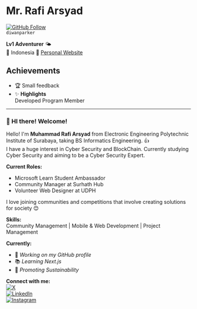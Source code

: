 # Mr. Rafi Arsyad
[![GitHub Follow](https://img.shields.io/github/followers/DiwanParker?label=Follow&style=social)](https://github.com/DiwanParker)  
`diwanparker`

**Lv1 Adventurer** 🌤  
📍 Indonesia
🔗 [Personal Website](https://nikxherrera.github.io/)  

## Achievements
- 🏆 Small feedback
- ✨ **Highlights**  
  Developed Program Member

---

### 👋 HI there! Welcome!
Hello! I'm **Muhammad Rafi Arsyad** from Electronic Engineering Polytechnic Institute of Surabaya, taking BS Informatics Engineering. 👍  
I have a huge interest in Cyber Security and BlockChain. Currently studying Cyber Security and aiming to be a Cyber Security Expert.  

**Current Roles:**  
- Microsoft Learn Student Ambassador  
- Community Manager at Surhath Hub  
- Volunteer Web Designer at UDPH  

I love joining communities and competitions that involve creating solutions for society 😊  

**Skills:**  
Community Management | Mobile & Web Development | Project Management  

**Currently:**  
- 🔨 *Working on my GitHub profile*  
- 📚 *Learning Next.js*  
- 🌱 *Promoting Sustainability*  

**Connect with me:**  
[![X](https://img.shields.io/badge/Twitter-@nickberries-1DA1F2?logo=twitter)](https://twitter.com/nickberries)  
[![LinkedIn](https://img.shields.io/badge/LinkedIn-Muhammad_Rafi_Arsyad-0077B5?logo=linkedin)](https://www.linkedin.com/in/muhammad-rafi-arsyad)  
[![Instagram](https://img.shields.io/badge/Instagram-@_arsade_-E4405F?logo=instagram)](https://instagram.com/_arsade_)  
